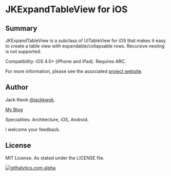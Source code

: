 JKExpandTableView for iOS
===============================================================


## Summary

JKExpandTableView is a subclass of UITableView for iOS that makes it easy to create a table view with expandable/collapsable rows.  Recursive nesting is not supported.

Compatibility: iOS 4.0+ (iPhone and iPad).  Requires ARC.

For more information, please see the associated [project website](http://jackkwok.github.io/JKExpandTableView).


## Author
Jack Kwok [@jackkwok](http://twitter.com/jackkwok).

[My Blog](http://www.mobileideafactory.com)

Specialities: Architecture, iOS, Android.

I welcome your feedback.

## License
MIT License.  As stated under the LICENSE file.

[![githalytics.com alpha](https://cruel-carlota.pagodabox.com/583de44d5903e99a84cbefc79def9871 "githalytics.com")](http://githalytics.com/jackkwok/JKExpandTableView)